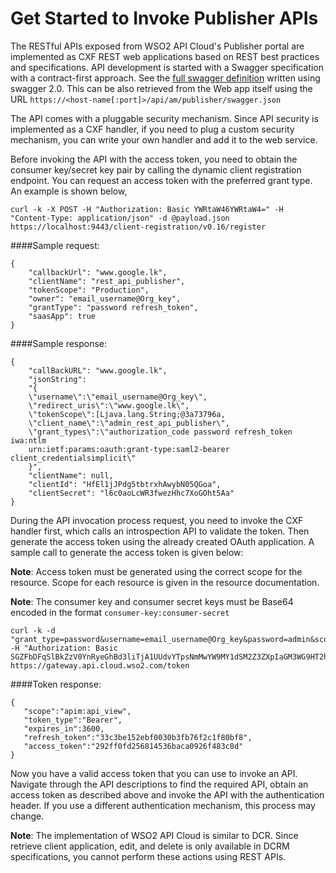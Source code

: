 # Get Started to Invoke Publisher APIs

The RESTful APIs exposed from WSO2 API Cloud's Publisher portal are implemented as CXF REST web applications based on REST best practices and specifications. API development is started with a Swagger specification with a contract-first approach. See the [full swagger definition](https://github.com/wso2/docs-cloud/blob/master/en/docs/management-apis/restapis/publisher-v1.yaml) written using swagger 2.0. This can be also retrieved from the Web app itself using the URL `https://<host-name[:port]>/api/am/publisher/swagger.json`


The API comes with a pluggable security mechanism. Since API security is implemented as a CXF handler, if you need to plug a custom security mechanism, you can write your own handler and add it to the web service.

Before invoking the API with the access token, you need to obtain the consumer key/secret key pair by calling the dynamic client registration endpoint. You can request an access token with the preferred grant type. An example is shown below,

```
curl -k -X POST -H "Authorization: Basic YWRtaW46YWRtaW4=" -H "Content-Type: application/json" -d @payload.json https://localhost:9443/client-registration/v0.16/register
```

####Sample request:

```
{
    "callbackUrl": "www.google.lk",
    "clientName": "rest_api_publisher",
    "tokenScope": "Production",
    "owner": "email_username@Org_key",
    "grantType": "password refresh_token",
    "saasApp": true
}
```

####Sample response:

```
{
    "callBackURL": "www.google.lk",
    "jsonString":
    "{
    \"username\":\"email_username@Org_key\",
    \"redirect_uris\":\"www.google.lk\",
    \"tokenScope\":[Ljava.lang.String;@3a73796a,
    \"client_name\":\"admin_rest_api_publisher\",
    \"grant_types\":\"authorization_code password refresh_token iwa:ntlm
    urn:ietf:params:oauth:grant-type:saml2-bearer client_credentialsimplicit\"
    }",
    "clientName": null,
    "clientId": "HfEl1jJPdg5tbtrxhAwybN05QGoa",
    "clientSecret": "l6c0aoLcWR3fwezHhc7XoGOht5Aa"
}
```

During the API invocation process request, you need to invoke the CXF handler first, which calls an introspection API to validate the token. Then generate the access token using the already created OAuth application. A sample call to generate the access token is given below:

**Note**: Access token must be generated using the correct scope for the resource. Scope for each resource is given in the resource documentation.

**Note**: The consumer key and consumer secret keys must be Base64 encoded in the format `consumer-key:consumer-secret`

```
curl -k -d "grant_type=password&username=email_username@Org_key&password=admin&scope=apim:api_view" -H "Authorization: Basic SGZFbDFqSlBkZzV0YnRyeGhBd3liTjA1UUdvYTpsNmMwYW9MY1dSM2Z3ZXpIaGM3WG9HT2h0NUFh" https://gateway.api.cloud.wso2.com/token
```

####Token response:

```
{
   "scope":"apim:api_view",
   "token_type":"Bearer",
   "expires_in":3600,
   "refresh_token":"33c3be152ebf0030b3fb76f2c1f80bf8",
   "access_token":"292ff0fd256814536baca0926f483c8d"
}
```

Now you have a valid access token that you can use to invoke an API. Navigate through the API descriptions to find the required API, obtain an access token as described above and invoke the API with the authentication header. If you use a different authentication mechanism, this process may change.

**Note**: The implementation of WSO2 API Cloud is similar to DCR. Since retrieve client application, edit, and delete is only available in DCRM specifications, you cannot perform these actions using REST APIs. 
